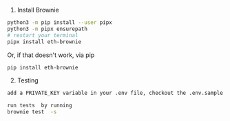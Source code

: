 

1. Install Brownie

```bash
python3 -m pip install --user pipx
python3 -m pipx ensurepath
# restart your terminal
pipx install eth-brownie
```
Or, if that doesn't work, via pip
```bash
pip install eth-brownie
```

2. Testing
```bash
add a PRIVATE_KEY variable in your .env file, checkout the .env.sample for ref

run tests  by running 
brownie test  -s
```
